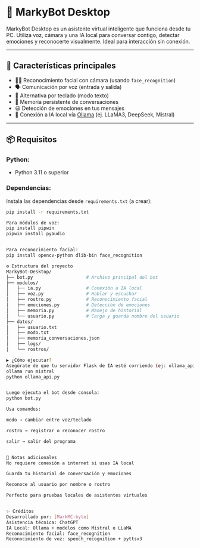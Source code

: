 # 🤖 MarkyBot Desktop

MarkyBot Desktop es un asistente virtual inteligente que funciona desde tu PC. Utiliza voz, cámara y una IA local para conversar contigo, detectar emociones y reconocerte visualmente. Ideal para interacción sin conexión.

---

## 🧠 Características principales

- 🧍‍♂️ Reconocimiento facial con cámara (usando `face_recognition`)
- 🗣️ Comunicación por voz (entrada y salida)
- 💬 Alternativa por teclado (modo texto)
- 📁 Memoria persistente de conversaciones
- 😃 Detección de emociones en tus mensajes
- 🧠 Conexión a IA local vía [Ollama](https://ollama.com) (ej. LLaMA3, DeepSeek, Mistral)

---

## 📦 Requisitos

### Python:
- Python 3.11 o superior

### Dependencias:
Instala las dependencias desde `requirements.txt` (a crear):

```bash
pip install -r requirements.txt

Para módulos de voz:
pip install pipwin
pipwin install pyaudio


Para reconocimiento facial:
pip install opencv-python dlib-bin face_recognition

⚙️ Estructura del proyecto
MarkyBot-Desktop/
├── bot.py                    # Archivo principal del bot
├── modulos/
│   ├── ia.py                 # Conexión a IA local
│   ├── voz.py                # Hablar y escuchar
│   ├── rostro.py             # Reconocimiento facial
│   ├── emociones.py          # Detección de emociones
│   ├── memoria.py            # Manejo de historial
│   └── usuario.py            # Carga y guarda nombre del usuario
├── datos/
│   ├── usuario.txt
│   ├── modo.txt
│   ├── memoria_conversaciones.json
│   ├── logs/
│   └── rostros/

▶️ ¿Cómo ejecutar?
Asegúrate de que tu servidor Flask de IA esté corriendo (ej: ollama_api.py con Ollama):
ollama run mistral
python ollama_api.py


Luego ejecuta el bot desde consola:
python bot.py

Usa comandos:

modo → cambiar entre voz/teclado

rostro → registrar o reconocer rostro

salir → salir del programa


🧠 Notas adicionales
No requiere conexión a internet si usas IA local

Guarda tu historial de conversación y emociones

Reconoce al usuario por nombre o rostro

Perfecto para pruebas locales de asistentes virtuales


✨ Créditos
Desarrollado por: [MarkMC-byte]
Asistencia técnica: ChatGPT
IA Local: Ollama + modelos como Mistral o LLaMA
Reconocimiento facial: face_recognition
Reconocimiento de voz: speech_recognition + pyttsx3
